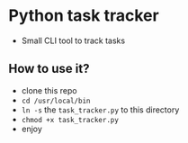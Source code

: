 # Python task tracker
- Small CLI tool to track tasks

## How to use it?
- clone this repo
- `cd /usr/local/bin`
- `ln -s` the `task_tracker.py` to this directory
- `chmod +x task_tracker.py`
- enjoy